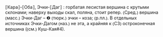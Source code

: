 ---
---

⟦Кара⟧-⟦Оба⟧, Эчки-⟦Даг⟧
: горбатая лесистая вершина с крутыми склонами; наверху выходы скал, поляна, стоит репер. ⦅Сред.⦆ вершина ⦅масс.⦆ Эчки-Даг – ❷ ⦅тюрк.⦆ эчки – коза; ⦅р.пл.⦆. В отдельных источниках Эчки-Дагом ⦅наз.⦆ не эта, а крайняя к ⦅СЗ⦆ остроконечная вершина (⦅см.⦆ Куш-Кая#4).
